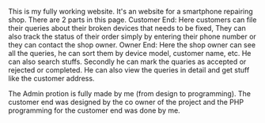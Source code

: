 This is my fully working website. It's an website for a smartphone repairing shop. 
There are 2 parts in this page.
Customer End: Here customers can file their queries about their broken devices that needs to be fixed, They can also track the status of their order simply by entering their phone number or they can contact the shop owner.
Owner End: Here the shop owner can see all the queries, he can sort them by device model, customer name, etc. He can also search stuffs. Secondly he can mark the quaries as accepted or rejected or completed. He can also view the queries in detail and get stuff like the customer address.


The Admin protion is fully made by me (from design to programming). The customer end was designed by the co owner of the project and the PHP programming for the customer end was done by me.
